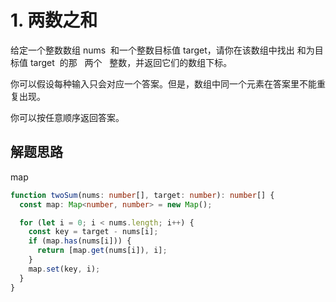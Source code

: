 # 1. 两数之和

给定一个整数数组 nums  和一个整数目标值 target，请你在该数组中找出 和为目标值 target  的那   两个   整数，并返回它们的数组下标。

你可以假设每种输入只会对应一个答案。但是，数组中同一个元素在答案里不能重复出现。

你可以按任意顺序返回答案。

## 解题思路

map

```ts
function twoSum(nums: number[], target: number): number[] {
  const map: Map<number, number> = new Map();

  for (let i = 0; i < nums.length; i++) {
    const key = target - nums[i];
    if (map.has(nums[i])) {
      return [map.get(nums[i]), i];
    }
    map.set(key, i);
  }
}
```
